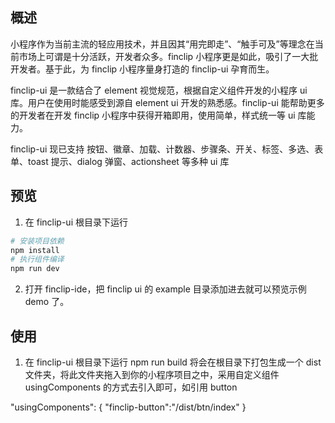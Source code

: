 ## 概述

小程序作为当前主流的轻应用技术，并且因其“用完即走”、“触手可及”等理念在当前市场上可谓是十分活跃，开发者众多。finclip 小程序更是如此，吸引了一大批开发者。基于此，为 finclip 小程序量身打造的 finclip-ui 孕育而生。

finclip-ui 是一款结合了 element 视觉规范，根据自定义组件开发的小程序 ui 库。用户在使用时能感受到源自 element ui 开发的熟悉感。finclip-ui 能帮助更多的开发者在开发 finclip 小程序中获得开箱即用，使用简单，样式统一等 ui 库能力。

finclip-ui 现已支持 按钮、徽章、加载、计数器、步骤条、开关、标签、多选、表单、toast 提示、dialog 弹窗、actionsheet 等多种 ui 库

## 预览

1. 在 finclip-ui 根目录下运行

```bash
# 安装项目依赖
npm install
# 执行组件编译
npm run dev
```

2. 打开 finclip-ide，把 finclip ui 的 example 目录添加进去就可以预览示例 demo 了。

## 使用

1. 在 finclip-ui 根目录下运行 npm run build 将会在根目录下打包生成一个 dist 文件夹，将此文件夹拖入到你的小程序项目之中，采用自定义组件 usingComponents 的方式去引入即可，如引用 button

"usingComponents": {
"finclip-button":"/dist/btn/index"
}
